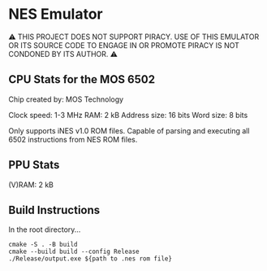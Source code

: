 # NES Emulator

⚠ THIS PROJECT DOES NOT SUPPORT PIRACY. USE OF THIS EMULATOR OR ITS SOURCE CODE TO ENGAGE IN OR PROMOTE PIRACY IS NOT CONDONED BY ITS AUTHOR. ⚠ 

## CPU Stats for the MOS 6502

Chip created by: MOS Technology

Clock speed: 1-3 MHz
RAM: 2 kB
Address size: 16 bits
Word size: 8 bits

Only supports iNES v1.0 ROM files.
Capable of parsing and executing all 6502 instructions from NES ROM files. 

## PPU Stats 

(V)RAM: 2 kB

## Build Instructions

In the root directory...

```
cmake -S . -B build
cmake --build build --config Release 
./Release/output.exe ${path to .nes rom file}
```